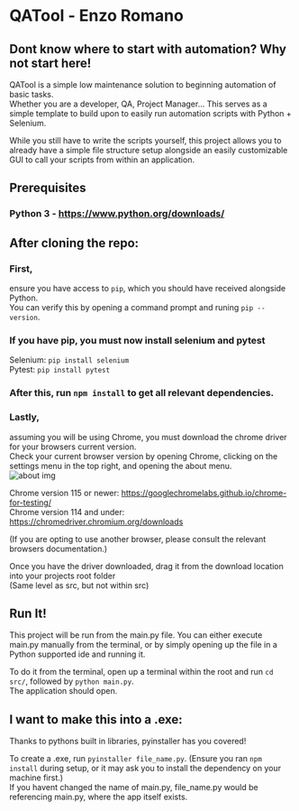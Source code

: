 # QATool - Enzo Romano

## Dont know where to start with automation? Why not start here!

QATool is a simple low maintenance solution to beginning automation of basic tasks.  
Whether you are a developer, QA, Project Manager... This serves as a simple template to build upon to easily run automation scripts with Python + Selenium.  

While you still have to write the scripts yourself, this project allows you to already have a simple file structure setup alongside an easily 
customizable GUI to call your scripts from within an application.  

## Prerequisites
### Python 3 - https://www.python.org/downloads/

## After cloning the repo:
### First, 
ensure you have access to `pip`, which you should have received alongside Python.  
You can verify this by opening a command prompt and runing `pip --version`.  

### If you have pip, you must now install selenium and pytest
Selenium: `pip install selenium`  
Pytest: `pip install pytest`

### After this, run `npm install` to get all relevant dependencies.  
  
### Lastly,  
assuming you will be using Chrome, you must download the chrome driver for your browsers current version.  
Check your current browser version by opening Chrome, clicking on the settings menu in the top right, and opening the about menu.  
![about img](https://www.lifewire.com/thmb/bKfZs55XrYQ0lmMRRcqUnc6VWsE=/1500x0/filters:no_upscale():max_bytes(150000):strip_icc()/A2-CheckWhatVersionofChromeYouHave-annotated-f43c6e8eb4c142f28340b5d9a900a795.jpg)  
  
Chrome version 115 or newer: https://googlechromelabs.github.io/chrome-for-testing/  
Chrome version 114 and under: https://chromedriver.chromium.org/downloads  

(If you are opting to use another browser, please consult the relevant browsers documentation.)  
  
Once you have the driver downloaded, drag it from the download location into your projects root folder  
(Same level as src, but not within src)  

## Run It!  
This project will be run from the main.py file. You can either execute main.py manually from the terminal, or by simply opening up the file in a Python supported ide and running it.
  
To do it from the terminal, open up a terminal within the root and run `cd src/`, followed by `python main.py`.  
The application should open.  

## I want to make this into a .exe:  

Thanks to pythons built in libraries, pyinstaller has you covered!  

To create a .exe, run `pyinstaller file_name.py`. (Ensure you ran `npm install` during setup, or it may ask you to install the dependency on your machine first.)  
If you havent changed the name of main.py, file_name.py would be referencing main.py, where the app itself exists.  
